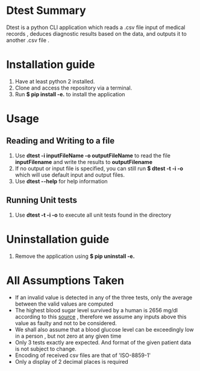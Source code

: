 # Dtest Summary
 Dtest is a python CLI application which reads a .csv file input of medical records , deduces diagnostic results based on the data, and outputs it to another .csv file .

# Installation guide
 1. Have at least python 2 installed. 
 2. Clone and access the repository via a terminal. 
 3. Run **$ pip install -e.** to install the application

 # Usage
## Reading and Writing to a file
1. Use **dtest -i inputFileName -o outputFileName** to read the file **inputFilename** and write the results to **outputFilename**
2. If no output or input file is specified, you can still run **$ dtest -t -i -o** which will use default input and output files.
3. Use **dtest --help** for help information
## Running Unit tests
1. Use **dtest -t -i -o** to execute all unit tests found in the directory

 # Uninstallation guide
 1. Remove the application using **$ pip uninstall -e.**


# All Assumptions Taken

- If an invalid value is detected in any of the three tests, only the average between the valid values are computed
- The highest blood sugar level survived by a human is 2656 mg/dl according to this [source](https://www.guinnessworldrecords.com/world-records/highest-blood-sugar-level/?fb_comment_id=811257658947726_974655159274641) , therefore we assume any inputs above this value as faulty and not to be considered.
- We shall also assume that a blood glucose level can be exceedingly low in a person , but not zero at any given time
- Only 3 tests exactly are expected. And format of the given patient data is not subject to change.
- Encoding of received csv files are that of 'ISO-8859-1'
- Only a display of 2 decimal places is required

